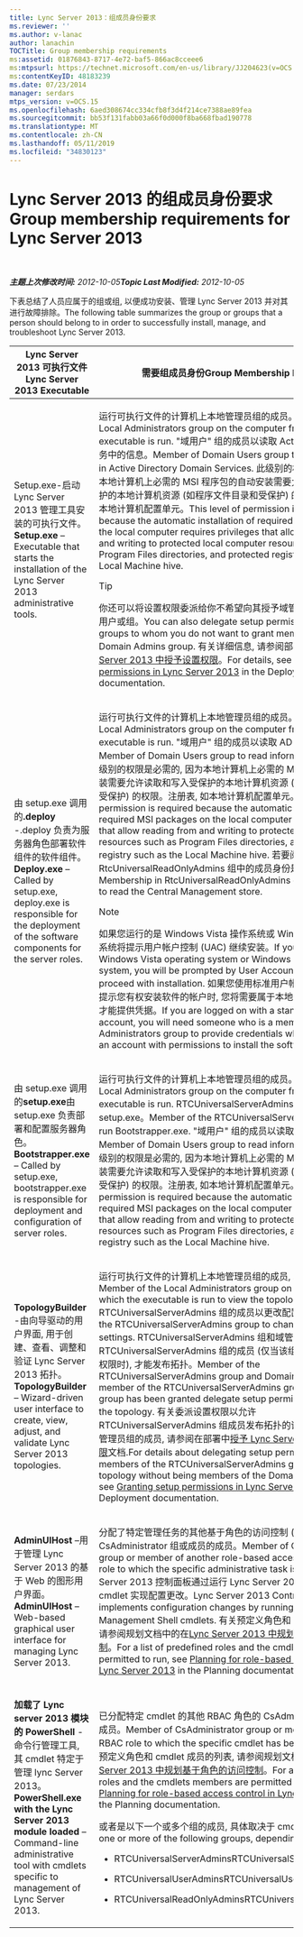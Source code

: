 ```yaml
---
title: Lync Server 2013：组成员身份要求
ms.reviewer: ''
ms.author: v-lanac
author: lanachin
TOCTitle: Group membership requirements
ms:assetid: 01876843-8717-4e72-baf5-866ac8cceee6
ms:mtpsurl: https://technet.microsoft.com/en-us/library/JJ204623(v=OCS.15)
ms:contentKeyID: 48183239
ms.date: 07/23/2014
manager: serdars
mtps_version: v=OCS.15
ms.openlocfilehash: 6aed308674cc334cfb8f3d4f214ce7388ae89fea
ms.sourcegitcommit: bb53f131fabb03a66f0d000f8ba668fbad190778
ms.translationtype: MT
ms.contentlocale: zh-CN
ms.lasthandoff: 05/11/2019
ms.locfileid: "34830123"
---
```

<div data-xmlns="http://www.w3.org/1999/xhtml">

<div class="topic" data-xmlns="http://www.w3.org/1999/xhtml" data-msxsl="urn:schemas-microsoft-com:xslt" data-cs="http://msdn.microsoft.com/en-us/">

<div data-asp="http://msdn2.microsoft.com/asp">

# <a name="group-membership-requirements-for-lync-server-2013"></a><span data-ttu-id="0070a-102">Lync Server 2013 的组成员身份要求</span><span class="sxs-lookup"><span data-stu-id="0070a-102">Group membership requirements for Lync Server 2013</span></span>

</div>

<div id="mainSection">

<div id="mainBody">

<span> </span>

<span data-ttu-id="0070a-103">_**主题上次修改时间:** 2012-10-05_</span><span class="sxs-lookup"><span data-stu-id="0070a-103">_**Topic Last Modified:** 2012-10-05_</span></span>

<span data-ttu-id="0070a-104">下表总结了人员应属于的组或组, 以便成功安装、管理 Lync Server 2013 并对其进行故障排除。</span><span class="sxs-lookup"><span data-stu-id="0070a-104">The following table summarizes the group or groups that a person should belong to in order to successfully install, manage, and troubleshoot Lync Server 2013.</span></span>


<table>
<colgroup>
<col style="width: 50%" />
<col style="width: 50%" />
</colgroup>
<thead>
<tr class="header">
<th><span data-ttu-id="0070a-105">Lync Server 2013 可执行文件</span><span class="sxs-lookup"><span data-stu-id="0070a-105">Lync Server 2013 Executable</span></span></th>
<th><span data-ttu-id="0070a-106">需要组成员身份</span><span class="sxs-lookup"><span data-stu-id="0070a-106">Group Membership Required</span></span></th>
</tr>
</thead>
<tbody>
<tr class="odd">
<td><p><span data-ttu-id="0070a-107"><strong></strong> Setup.exe-启动 Lync Server 2013 管理工具安装的可执行文件。</span><span class="sxs-lookup"><span data-stu-id="0070a-107"><strong>Setup.exe</strong> – Executable that starts the installation of the Lync Server 2013 administrative tools.</span></span></p></td>
<td><p><span data-ttu-id="0070a-108">运行可执行文件的计算机上本地管理员组的成员。</span><span class="sxs-lookup"><span data-stu-id="0070a-108">Member of the Local Administrators group on the computer from which the executable is run.</span></span> <span data-ttu-id="0070a-109">"域用户" 组的成员以读取 Active Directory 域服务中的信息。</span><span class="sxs-lookup"><span data-stu-id="0070a-109">Member of Domain Users group to read information in Active Directory Domain Services.</span></span> <span data-ttu-id="0070a-110">此级别的权限是必需的, 因为本地计算机上必需的 MSI 程序包的自动安装需要允许读取和写入受保护的本地计算机资源 (如程序文件目录和受保护) 的权限。注册表, 如本地计算机配置单元。</span><span class="sxs-lookup"><span data-stu-id="0070a-110">This level of permission is required because the automatic installation of required MSI packages on the local computer requires privileges that allow reading from and writing to protected local computer resources such as Program Files directories, and protected registry such as the Local Machine hive.</span></span></p>
<div>

> [!TIP]  
> <span data-ttu-id="0070a-111">你还可以将设置权限委派给你不希望向其授予域管理员组成员身份的用户或组。</span><span class="sxs-lookup"><span data-stu-id="0070a-111">You can also delegate setup permissions to users or groups to whom you do not want to grant membership in the Domain Admins group.</span></span> <span data-ttu-id="0070a-112">有关详细信息, 请参阅部署文档中的<A href="lync-server-2013-granting-setup-permissions.md">在 Lync Server 2013 中授予设置权限</A>。</span><span class="sxs-lookup"><span data-stu-id="0070a-112">For details, see <A href="lync-server-2013-granting-setup-permissions.md">Granting setup permissions in Lync Server 2013</A> in the Deployment documentation.</span></span>


</div></td>
</tr>
<tr class="even">
<td><p><span data-ttu-id="0070a-113">由 setup.exe 调用的<strong>.deploy</strong> -.deploy 负责为服务器角色部署软件组件的软件组件。</span><span class="sxs-lookup"><span data-stu-id="0070a-113"><strong>Deploy.exe</strong> – Called by setup.exe, deploy.exe is responsible for the deployment of the software components for the server roles.</span></span></p></td>
<td><p><span data-ttu-id="0070a-114">运行可执行文件的计算机上本地管理员组的成员。</span><span class="sxs-lookup"><span data-stu-id="0070a-114">Member of the Local Administrators group on the computer from which the executable is run.</span></span> <span data-ttu-id="0070a-115">"域用户" 组的成员以读取 AD DS 中的信息。</span><span class="sxs-lookup"><span data-stu-id="0070a-115">Member of Domain Users group to read information in AD DS.</span></span> <span data-ttu-id="0070a-116">此级别的权限是必需的, 因为本地计算机上必需的 MSI 程序包的自动安装需要允许读取和写入受保护的本地计算机资源 (如程序文件目录和受保护) 的权限。注册表, 如本地计算机配置单元。</span><span class="sxs-lookup"><span data-stu-id="0070a-116">This level of permission is required because the automatic installation of required MSI packages on the local computer requires privileges that allow reading from and writing to protected local computer resources such as Program Files directories, and protected registry such as the Local Machine hive.</span></span> <span data-ttu-id="0070a-117">若要阅读中央管理存储, RtcUniversalReadOnlyAdmins 组中的成员身份是必需的。</span><span class="sxs-lookup"><span data-stu-id="0070a-117">Membership in RtcUniversalReadOnlyAdmins group is necessary to read the Central Management store.</span></span></p>
<div>

> [!NOTE]  
> <span data-ttu-id="0070a-118">如果您运行的是 Windows Vista 操作系统或 Windows 7 操作系统, 系统将提示用户帐户控制 (UAC) 继续安装。</span><span class="sxs-lookup"><span data-stu-id="0070a-118">If you are running the Windows Vista operating system or Windows 7 operating system, you will be prompted by User Account Control (UAC) to proceed with installation.</span></span> <span data-ttu-id="0070a-119">如果您使用标准用户帐户登录, 则当系统提示您有权安装软件的帐户时, 您将需要属于本地管理员组成员的人员才能提供凭据。</span><span class="sxs-lookup"><span data-stu-id="0070a-119">If you are logged on with a standard user account, you will need someone who is a member of the Local Administrators group to provide credentials when prompted for an account with permissions to install the software.</span></span>


</div></td>
</tr>
<tr class="odd">
<td><p><span data-ttu-id="0070a-120">由 setup.exe 调用的<strong>setup.exe</strong>由 setup.exe 负责部署和配置服务器角色。</span><span class="sxs-lookup"><span data-stu-id="0070a-120"><strong>Bootstrapper.exe</strong> – Called by setup.exe, bootstrapper.exe is responsible for deployment and configuration of server roles.</span></span></p></td>
<td><p><span data-ttu-id="0070a-121">运行可执行文件的计算机上本地管理员组的成员。</span><span class="sxs-lookup"><span data-stu-id="0070a-121">Member of the Local Administrators group on the computer from which the executable is run.</span></span> <span data-ttu-id="0070a-122">RTCUniversalServerAdmins 组的成员以运行 setup.exe。</span><span class="sxs-lookup"><span data-stu-id="0070a-122">Member of the RTCUniversalServerAdmins group to run Bootstrapper.exe.</span></span> <span data-ttu-id="0070a-123">"域用户" 组的成员以读取 AD DS 中的信息。</span><span class="sxs-lookup"><span data-stu-id="0070a-123">Member of Domain Users group to read information in AD DS.</span></span> <span data-ttu-id="0070a-124">此级别的权限是必需的, 因为本地计算机上必需的 MSI 程序包的自动安装需要允许读取和写入受保护的本地计算机资源 (如程序文件目录和受保护) 的权限。注册表, 如本地计算机配置单元。</span><span class="sxs-lookup"><span data-stu-id="0070a-124">This level of permission is required because the automatic installation of required MSI packages on the local computer requires privileges that allow reading from and writing to protected local computer resources such as Program Files directories, and protected registry such as the Local Machine hive.</span></span></p></td>
</tr>
<tr class="even">
<td><p><span data-ttu-id="0070a-125"><strong>TopologyBuilder</strong> -由向导驱动的用户界面, 用于创建、查看、调整和验证 Lync Server 2013 拓扑。</span><span class="sxs-lookup"><span data-stu-id="0070a-125"><strong>TopologyBuilder</strong> – Wizard-driven user interface to create, view, adjust, and validate Lync Server 2013 topologies.</span></span></p></td>
<td><p><span data-ttu-id="0070a-126">运行可执行文件的计算机上本地管理员组的成员, 以查看拓扑。</span><span class="sxs-lookup"><span data-stu-id="0070a-126">Member of the Local Administrators group on the computer from which the executable is run to view the topology.</span></span> <span data-ttu-id="0070a-127">RTCUniversalServerAdmins 组的成员以更改配置设置。</span><span class="sxs-lookup"><span data-stu-id="0070a-127">Member of the RTCUniversalServerAdmins group to change configuration settings.</span></span> <span data-ttu-id="0070a-128">RTCUniversalServerAdmins 组和域管理员组的成员或 RTCUniversalServerAdmins 组的成员 (仅当该组已被授予委派设置权限时), 才能发布拓扑。</span><span class="sxs-lookup"><span data-stu-id="0070a-128">Member of the RTCUniversalServerAdmins group and Domain Admins group, or member of the RTCUniversalServerAdmins group (only if the group has been granted delegate setup permissions), to publish the topology.</span></span> <span data-ttu-id="0070a-129">有关委派设置权限以允许 RTCUniversalServerAdmins 组成员发布拓扑的详细信息, 而不是域管理员组的成员, 请参阅在部署中<a href="lync-server-2013-granting-setup-permissions.md">授予 Lync Server 2013 中的设置权限</a>文档.</span><span class="sxs-lookup"><span data-stu-id="0070a-129">For details about delegating setup permissions to allow members of the RTCUniversalServerAdmins group to publish the topology without being members of the Domain Admins group, see <a href="lync-server-2013-granting-setup-permissions.md">Granting setup permissions in Lync Server 2013</a> in the Deployment documentation.</span></span></p></td>
</tr>
<tr class="odd">
<td><p><span data-ttu-id="0070a-130"><strong>AdminUIHost</strong> –用于管理 Lync Server 2013 的基于 Web 的图形用户界面。</span><span class="sxs-lookup"><span data-stu-id="0070a-130"><strong>AdminUIHost</strong> – Web-based graphical user interface for managing Lync Server 2013.</span></span></p></td>
<td><p><span data-ttu-id="0070a-131">分配了特定管理任务的其他基于角色的访问控制 (RBAC) 角色的 CsAdministrator 组或成员的成员。</span><span class="sxs-lookup"><span data-stu-id="0070a-131">Member of CsAdministrator group or member of another role-based access control (RBAC) role to which the specific administrative task is assigned.</span></span> <span data-ttu-id="0070a-132">Lync Server 2013 控制面板通过运行 Lync Server 2013 管理外壳 cmdlet 实现配置更改。</span><span class="sxs-lookup"><span data-stu-id="0070a-132">Lync Server 2013 Control Panel implements configuration changes by running Lync Server 2013 Management Shell cmdlets.</span></span> <span data-ttu-id="0070a-133">有关预定义角色和 cmdlet 成员的列表, 请参阅规划文档中的在<a href="lync-server-2013-planning-for-role-based-access-control.md">Lync Server 2013 中规划基于角色的访问控制</a>。</span><span class="sxs-lookup"><span data-stu-id="0070a-133">For a list of predefined roles and the cmdlets members are permitted to run, see <a href="lync-server-2013-planning-for-role-based-access-control.md">Planning for role-based access control in Lync Server 2013</a> in the Planning documentation.</span></span></p></td>
</tr>
<tr class="even">
<td><p><span data-ttu-id="0070a-134"><strong>加载了 Lync server 2013 模块的 PowerShell</strong> -命令行管理工具, 其 cmdlet 特定于管理 lync Server 2013。</span><span class="sxs-lookup"><span data-stu-id="0070a-134"><strong>PowerShell.exe with the Lync Server 2013 module loaded</strong> – Command-line administrative tool with cmdlets specific to management of Lync Server 2013.</span></span></p></td>
<td><p><span data-ttu-id="0070a-135">已分配特定 cmdlet 的其他 RBAC 角色的 CsAdministrator 组成员或成员。</span><span class="sxs-lookup"><span data-stu-id="0070a-135">Member of CsAdministrator group or member of another RBAC role to which the specific cmdlet has been assigned.</span></span> <span data-ttu-id="0070a-136">有关预定义角色和 cmdlet 成员的列表, 请参阅规划文档中的在<a href="lync-server-2013-planning-for-role-based-access-control.md">Lync Server 2013 中规划基于角色的访问控制</a>。</span><span class="sxs-lookup"><span data-stu-id="0070a-136">For a list of predefined roles and the cmdlets members are permitted to run, see <a href="lync-server-2013-planning-for-role-based-access-control.md">Planning for role-based access control in Lync Server 2013</a> in the Planning documentation.</span></span></p>
<p><span data-ttu-id="0070a-137">或者是以下一个或多个组的成员, 具体取决于 cmdlet:</span><span class="sxs-lookup"><span data-stu-id="0070a-137">Or, member of one or more of the following groups, depending on the cmdlet:</span></span></p>
<ul>
<li><p><span data-ttu-id="0070a-138">RTCUniversalServerAdmins</span><span class="sxs-lookup"><span data-stu-id="0070a-138">RTCUniversalServerAdmins</span></span></p></li>
<li><p><span data-ttu-id="0070a-139">RTCUniversalUserAdmins</span><span class="sxs-lookup"><span data-stu-id="0070a-139">RTCUniversalUserAdmins</span></span></p></li>
<li><p><span data-ttu-id="0070a-140">RTCUniversalReadOnlyAdmins</span><span class="sxs-lookup"><span data-stu-id="0070a-140">RTCUniversalReadOnlyAdmins</span></span></p></li>
</ul></td>
</tr>
</tbody>
</table>


</div>

<span> </span>

</div>

</div>

</div>

